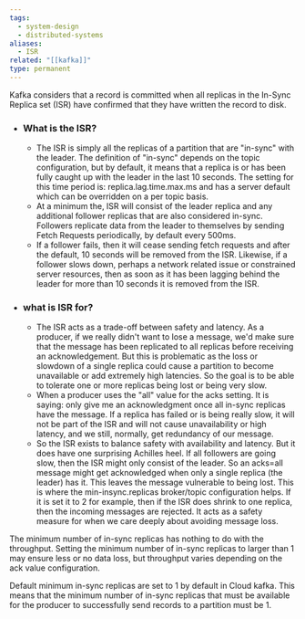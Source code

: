 ```yaml
---
tags:
  - system-design
  - distributed-systems
aliases:
  - ISR
related: "[[kafka]]"
type: permanent
---
```

Kafka considers that a record is committed when all replicas in the In-Sync Replica set (ISR) have confirmed that they have written the record to disk.

- ### What is the ISR?
	- The ISR is simply all the replicas of a partition that are "in-sync" with the leader. The definition of "in-sync" depends on the topic configuration, but by default, it means that a replica is or has been fully caught up with the leader in the last 10 seconds. The setting for this time period is: replica.lag.time.max.ms and has a server default which can be overridden on a per topic basis.
	- At a minimum the, ISR will consist of the leader replica and any additional follower replicas that are also considered in-sync. Followers replicate data from the leader to themselves by sending Fetch Requests periodically, by default every 500ms.
	- If a follower fails, then it will cease sending fetch requests and after the default, 10 seconds will be removed from the ISR. Likewise, if a follower slows down, perhaps a network related issue or constrained server resources, then as soon as it has been lagging behind the leader for more than 10 seconds it is removed from the ISR.
- ### what is ISR for?
	- The ISR acts as a trade-off between safety and latency. As a producer, if we really didn't want to lose a message, we'd make sure that the message has been replicated to all replicas before receiving an acknowledgement. But this is problematic as the loss or slowdown of a single replica could cause a partition to become unavailable or add extremely high latencies. So the goal is to be able to tolerate one or more replicas being lost or being very slow.
	- When a producer uses the "all" value for the acks setting. It is saying: only give me an acknowledgment once all in-sync replicas have the message. If a replica has failed or is being really slow, it will not be part of the ISR and will not cause unavailability or high latency, and we still, normally, get redundancy of our message.
	- So the ISR exists to balance safety with availability and latency. But it does have one surprising Achilles heel. If all followers are going slow, then the ISR might only consist of the leader. So an acks=all message might get acknowledged when only a single replica (the leader) has it. This leaves the message vulnerable to being lost. This is where the min-insync.replicas broker/topic configuration helps. If it is set it to 2 for example, then if the ISR does shrink to one replica, then the incoming messages are rejected. It acts as a safety measure for when we care deeply about avoiding message loss.

The minimum number of in-sync replicas has nothing to do with the throughput. Setting the minimum number of in-sync replicas to larger than 1 may ensure less or no data loss, but throughput varies depending on the ack value configuration.

Default minimum in-sync replicas are set to 1 by default in Cloud kafka. This means that the minimum number of in-sync replicas that must be available for the producer to successfully send records to a partition must be 1.

